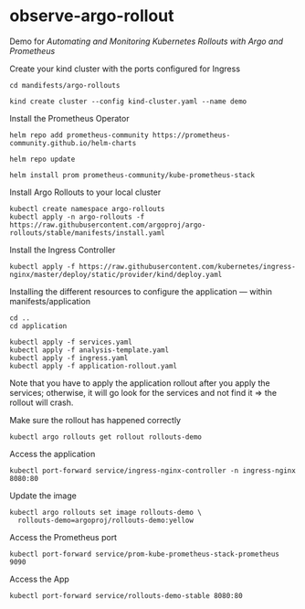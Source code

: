 # observe-argo-rollout

Demo for _Automating and Monitoring Kubernetes Rollouts with Argo and Prometheus_

Create your kind cluster with the ports configured for Ingress

```
cd mandifests/argo-rollouts

kind create cluster --config kind-cluster.yaml --name demo
```

Install the Prometheus Operator

```
helm repo add prometheus-community https://prometheus-community.github.io/helm-charts

helm repo update

helm install prom prometheus-community/kube-prometheus-stack
```

Install Argo Rollouts to your local cluster

```
kubectl create namespace argo-rollouts
kubectl apply -n argo-rollouts -f https://raw.githubusercontent.com/argoproj/argo-rollouts/stable/manifests/install.yaml
```

Install the Ingress Controller

```
kubectl apply -f https://raw.githubusercontent.com/kubernetes/ingress-nginx/master/deploy/static/provider/kind/deploy.yaml
```

Installing the different resources to configure the application — within manifests/application

```
cd ..
cd application

kubectl apply -f services.yaml
kubectl apply -f analysis-template.yaml
kubectl apply -f ingress.yaml
kubectl apply -f application-rollout.yaml
```

Note that you have to apply the application rollout after you apply the services; otherwise, it will go look for the services and not find it ⇒ the rollout will crash.

Make sure the rollout has happened correctly

```
kubectl argo rollouts get rollout rollouts-demo
```

Access the application

```
kubectl port-forward service/ingress-nginx-controller -n ingress-nginx 8080:80
```

Update the image

```
kubectl argo rollouts set image rollouts-demo \
  rollouts-demo=argoproj/rollouts-demo:yellow
```

Access the Prometheus port

```
kubectl port-forward service/prom-kube-prometheus-stack-prometheus 9090
```

Access the App

```
kubectl port-forward service/rollouts-demo-stable 8080:80
```